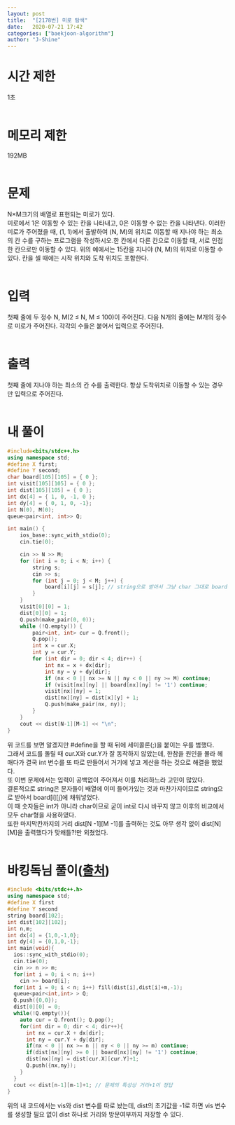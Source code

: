 ```yaml
---
layout: post
title:  "[2178번] 미로 탐색"
date:   2020-07-21 17:42
categories: ["baekjoon-algorithm"]
author: "J-Shine"
---
```

# 시간 제한
1초<br><br>

# 메모리 제한
192MB<br><br>

# 문제  
N×M크기의 배열로 표현되는 미로가 있다.<br>
미로에서 1은 이동할 수 있는 칸을 나타내고, 0은 이동할 수 없는 칸을 나타낸다. 이러한 미로가 주어졌을 때, (1, 1)에서 출발하여 (N, M)의 위치로 이동할 때 지나야 하는 최소의 칸 수를 구하는 프로그램을 작성하시오.한 칸에서 다른 칸으로 이동할 때, 서로 인접한 칸으로만 이동할 수 있다.
위의 예에서는 15칸을 지나야 (N, M)의 위치로 이동할 수 있다. 칸을 셀 때에는 시작 위치와 도착 위치도 포함한다.<br><br>

# 입력  
첫째 줄에 두 정수 N, M(2 ≤ N, M ≤ 100)이 주어진다. 다음 N개의 줄에는 M개의 정수로 미로가 주어진다. 각각의 수들은 붙어서 입력으로 주어진다.<br><br>

# 출력  

첫째 줄에 지나야 하는 최소의 칸 수를 출력한다. 항상 도착위치로 이동할 수 있는 경우만 입력으로 주어진다.<br><br>

# 내 풀이

```c++
#include<bits/stdc++.h>
using namespace std;
#define X first;
#define Y second;
char board[105][105] = { 0 };
int visit[105][105] = { 0 };
int dist[105][105] = { 0 };
int dx[4] = { 1, 0, -1, 0 };
int dy[4] = { 0, 1, 0, -1};
int N(0), M(0);
queue<pair<int, int>> Q;

int main() {
	ios_base::sync_with_stdio(0);
	cin.tie(0);

	cin >> N >> M;
	for (int i = 0; i < N; i++) {
		string s;
		cin >> s;
		for (int j = 0; j < M; j++) {
			board[i][j] = s[j]; // string으로 받아서 그냥 char 그대로 board에 넣는다.
		}
	}
	visit[0][0] = 1;
	dist[0][0] = 1;
	Q.push(make_pair(0, 0));
	while (!Q.empty()) {
		pair<int, int> cur = Q.front();
		Q.pop();
		int x = cur.X;
		int y = cur.Y;
		for (int dir = 0; dir < 4; dir++) {
			int nx = x + dx[dir];
			int ny = y + dy[dir];
			if (nx < 0 || nx >= N || ny < 0 || ny >= M) continue;
			if (visit[nx][ny] || board[nx][ny] != '1') continue;
			visit[nx][ny] = 1;
			dist[nx][ny] = dist[x][y] + 1;
			Q.push(make_pair(nx, ny));
		}
	}
	cout << dist[N-1][M-1] << "\n";
}
```
위 코드를 보면 알겠지만 #define을 할 때 뒤에 세미콜론(;)을 붙이는 우를 범했다.<br>
그래서 코드를 돌릴 때 cur.X와 cur.Y가 잘 동작하지 않았는데, 한참을 원인을 몰라 헤매다가 결국 int 변수를 또 따로 만들어서 거기에 넣고 계산을 하는 것으로 해결을 했었다.<br>
또 이번 문제에서는 입력이 공백없이 주어져서 이를 처리하느라 고민이 많았다.<br>
결론적으로 string은 문자들이 배열에 이미 들어가있는 것과 마찬가지이므로 string으로 받아서 board[i][j]에 채워넣었다.<br>
이 때 숫자들은 int가 아니라 char이므로 굳이 int로 다시 바꾸지 않고 이후의 비교에서 모두 char형을 사용하였다.<br>
또한 마지막칸까지의 거리 dist[N -1][M -1]를 출력하는 것도 아무 생각 없이 dist[N][M]을 출력했다가 맞왜틀?!만 외쳤었다.<br><br>

# 바킹독님 풀이([출처](http://boj.kr/cd14bec9ecff461ab840f853ed0eb87f))

```c++
#include <bits/stdc++.h>
using namespace std;
#define X first
#define Y second
string board[102];
int dist[102][102];
int n,m;
int dx[4] = {1,0,-1,0};
int dy[4] = {0,1,0,-1};
int main(void){
  ios::sync_with_stdio(0);
  cin.tie(0);
  cin >> n >> m;
  for(int i = 0; i < n; i++)
    cin >> board[i];
  for(int i = 0; i < n; i++) fill(dist[i],dist[i]+m,-1);
  queue<pair<int,int> > Q;
  Q.push({0,0});
  dist[0][0] = 0;
  while(!Q.empty()){
    auto cur = Q.front(); Q.pop();
    for(int dir = 0; dir < 4; dir++){
      int nx = cur.X + dx[dir];
      int ny = cur.Y + dy[dir];
      if(nx < 0 || nx >= n || ny < 0 || ny >= m) continue;
      if(dist[nx][ny] >= 0 || board[nx][ny] != '1') continue;
      dist[nx][ny] = dist[cur.X][cur.Y]+1;
      Q.push({nx,ny});
    }
  }
  cout << dist[n-1][m-1]+1; // 문제의 특성상 거리+1이 정답
}
```
위의 내 코드에서는 vis와 dist 변수를 따로 놨는데, dist의 초기값을 -1로 하면 vis 변수를 생성할 필요 없이 dist 하나로 거리와 방문여부까지 저장할 수 있다.<br><br>


